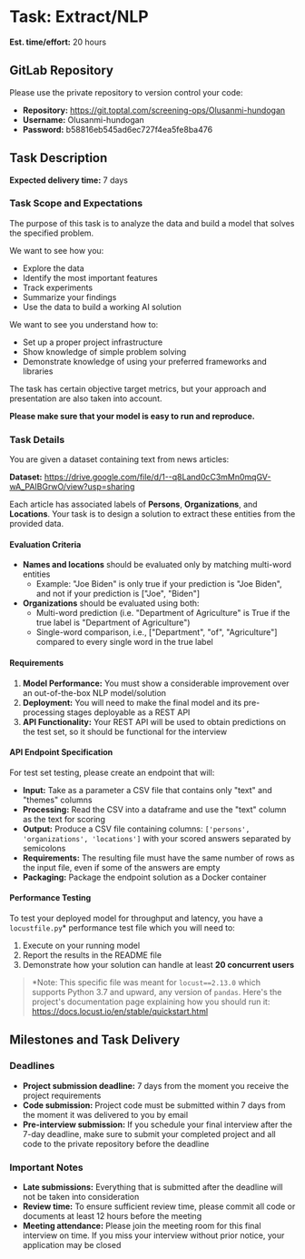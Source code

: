 # Task: Extract/NLP

**Est. time/effort:** 20 hours

## GitLab Repository

Please use the private repository to version control your code:

- **Repository:** https://git.toptal.com/screening-ops/Olusanmi-hundogan
- **Username:** Olusanmi-hundogan
- **Password:** b58816eb545ad6ec727f4ea5fe8ba476

## Task Description

**Expected delivery time:** 7 days

### Task Scope and Expectations

The purpose of this task is to analyze the data and build a model that solves the specified problem.

We want to see how you:
- Explore the data
- Identify the most important features
- Track experiments
- Summarize your findings
- Use the data to build a working AI solution

We want to see you understand how to:
- Set up a proper project infrastructure
- Show knowledge of simple problem solving
- Demonstrate knowledge of using your preferred frameworks and libraries

The task has certain objective target metrics, but your approach and presentation are also taken into account.

**Please make sure that your model is easy to run and reproduce.**

### Task Details

You are given a dataset containing text from news articles:

**Dataset:** https://drive.google.com/file/d/1--q8Land0cC3mMn0mqGV-wA_PAIBGrwO/view?usp=sharing

Each article has associated labels of **Persons**, **Organizations**, and **Locations**. Your task is to design a solution to extract these entities from the provided data.

#### Evaluation Criteria

- **Names and locations** should be evaluated only by matching multi-word entities
  - Example: "Joe Biden" is only true if your prediction is "Joe Biden", and not if your prediction is ["Joe", "Biden"]
- **Organizations** should be evaluated using both:
  - Multi-word prediction (i.e. "Department of Agriculture" is True if the true label is "Department of Agriculture")
  - Single-word comparison, i.e., ["Department", "of", "Agriculture"] compared to every single word in the true label

#### Requirements

1. **Model Performance:** You must show a considerable improvement over an out-of-the-box NLP model/solution
2. **Deployment:** You will need to make the final model and its pre-processing stages deployable as a REST API
3. **API Functionality:** Your REST API will be used to obtain predictions on the test set, so it should be functional for the interview

#### API Endpoint Specification

For test set testing, please create an endpoint that will:

- **Input:** Take as a parameter a CSV file that contains only "text" and "themes" columns
- **Processing:** Read the CSV into a dataframe and use the "text" column as the text for scoring
- **Output:** Produce a CSV file containing columns: `['persons', 'organizations', 'locations']` with your scored answers separated by semicolons
- **Requirements:** The resulting file must have the same number of rows as the input file, even if some of the answers are empty
- **Packaging:** Package the endpoint solution as a Docker container

#### Performance Testing

To test your deployed model for throughput and latency, you have a `locustfile.py`* performance test file which you will need to:

1. Execute on your running model
2. Report the results in the README file
3. Demonstrate how your solution can handle at least **20 concurrent users**

> *Note: This specific file was meant for `locust==2.13.0` which supports Python 3.7 and upward, any version of `pandas`. Here's the project's documentation page explaining how you should run it: https://docs.locust.io/en/stable/quickstart.html

## Milestones and Task Delivery

### Deadlines

- **Project submission deadline:** 7 days from the moment you receive the project requirements
- **Code submission:** Project code must be submitted within 7 days from the moment it was delivered to you by email
- **Pre-interview submission:** If you schedule your final interview after the 7-day deadline, make sure to submit your completed project and all code to the private repository before the deadline

### Important Notes

- **Late submissions:** Everything that is submitted after the deadline will not be taken into consideration
- **Review time:** To ensure sufficient review time, please commit all code or documents at least 12 hours before the meeting
- **Meeting attendance:** Please join the meeting room for this final interview on time. If you miss your interview without prior notice, your application may be closed